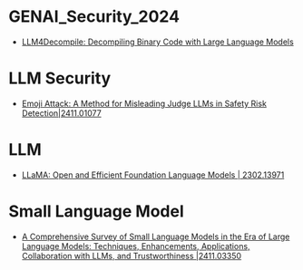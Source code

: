 # GENAI_Security_2024
- [LLM4Decompile: Decompiling Binary Code with Large Language Models](https://arxiv.org/abs/2403.05286)
# LLM Security
- [Emoji Attack: A Method for Misleading Judge LLMs in Safety Risk Detection|2411.01077](https://arxiv.org/abs/2411.01077)
# LLM
- [LLaMA: Open and Efficient Foundation Language Models | 2302.13971](https://arxiv.org/pdf/2302.13971)
# Small Language Model
- [A Comprehensive Survey of Small Language Models in the Era of Large Language Models: Techniques, Enhancements, Applications, Collaboration with LLMs, and Trustworthiness |2411.03350](https://arxiv.org/abs/2411.03350)
